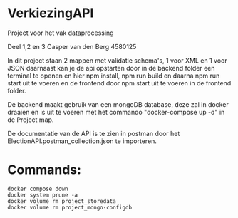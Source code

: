 # VerkiezingAPI
Project voor het vak dataprocessing

Deel 1,2 en 3 Casper van den Berg 4580125

In dit project staan 2 mappen met validatie schema's, 1 voor XML en 1 voor JSON daarnaast kan je de api opstarten door in de backend folder een terminal te openen en hier npm install, npm run build en daarna npm run start uit te voeren en de frontend door npm start uit te voeren in de frontend folder. 

De backend maakt gebruik van een mongoDB database, deze zal in docker draaien en is uit te voeren met het commando "docker-compose up -d" in de Project map.

De documentatie van de API is te zien in postman door het ElectionAPI.postman_collection.json te importeren.

# Commands:
```
docker compose down
docker system prune -a
docker volume rm project_storedata
docker volume rm project_mongo-configdb
```
